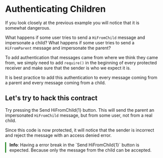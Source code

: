 # Authenticating Children

If you look closely at the previous example you will notice that it is somewhat dangerous.

What happens if some user tries to send a `HiFromChild` message and impersonate a child? What happens if some user tries to send a `HiFromParent` message and impersonate the parent?

To add authentication that messages came from where we think they came from, we simply need to add `require()` in the beginning of every protected receiver and make sure that the sender is who we expect it is.

It is best practice to add this authentication to every message coming from a parent and every message coming from a child.

## Let's try to hack this contract

Try pressing the <span class="mdButton grape">Send HiFromChild{1}</span> button. This will send the parent an impersonated `HiFromChild` message, but from some user, not from a real child.

Since this code is now protected, it will notice that the sender is incorrect and reject the message with an access denied error.

<div style="padding-left: 1em; margin: 1em 0; position: relative;">
    <div style="position: absolute; top: 0; bottom: 0%; left: 0; width: 3px; background-color: green;"></div>
    <strong>Info</strong>: Having a error break in the `Send HiFromChild{1}` button is expected. Because only the message from the child can be accepted.
</div>
